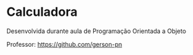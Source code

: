 # Calculadora

Desenvolvida durante aula de Programação Orientada a Objeto

Professor: https://github.com/gerson-pn
